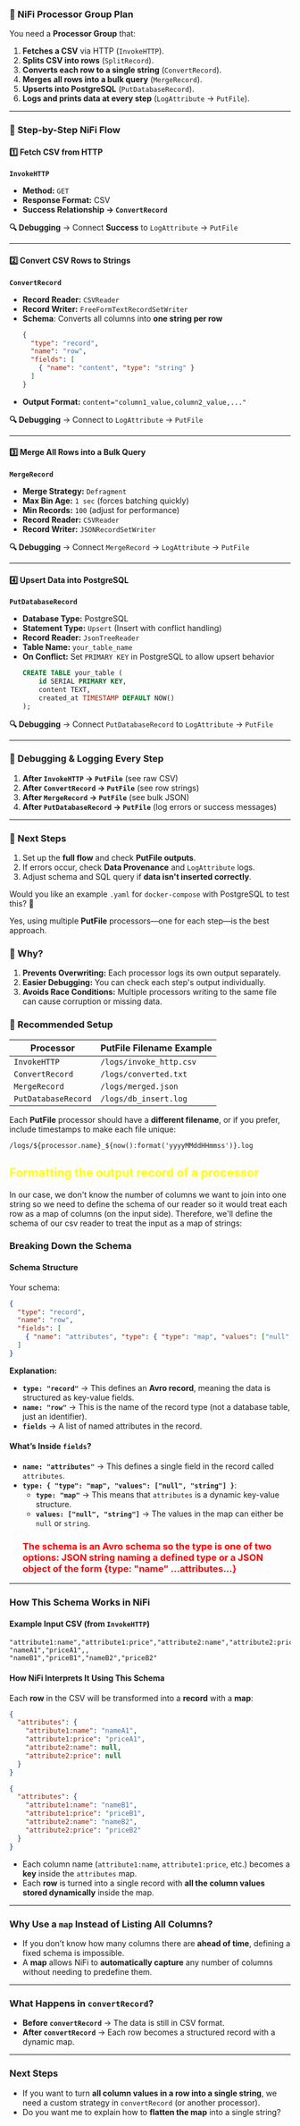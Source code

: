 ### **🔹 NiFi Processor Group Plan**  
You need a **Processor Group** that:  
1. **Fetches a CSV** via HTTP (`InvokeHTTP`).  
2. **Splits CSV into rows** (`SplitRecord`).  
3. **Converts each row to a single string** (`ConvertRecord`).  
4. **Merges all rows into a bulk query** (`MergeRecord`).  
5. **Upserts into PostgreSQL** (`PutDatabaseRecord`).  
6. **Logs and prints data at every step** (`LogAttribute` → `PutFile`).  

---

### **🔹 Step-by-Step NiFi Flow**
#### **1️⃣ Fetch CSV from HTTP**  
**`InvokeHTTP`**  
- **Method:** `GET`  
- **Response Format:** CSV  
- **Success Relationship → `ConvertRecord`**  

**🔍 Debugging** → Connect **Success** to `LogAttribute` → `PutFile`  

---

#### **2️⃣ Convert CSV Rows to Strings**  
**`ConvertRecord`**  
- **Record Reader:** `CSVReader`  
- **Record Writer:** `FreeFormTextRecordSetWriter`  
- **Schema**: Converts all columns into **one string per row**  
  ```json
  {
    "type": "record",
    "name": "row",
    "fields": [
      { "name": "content", "type": "string" }
    ]
  }
  ```
- **Output Format:** `content="column1_value,column2_value,..."`

**🔍 Debugging** → Connect to `LogAttribute` → `PutFile`

---

#### **3️⃣ Merge All Rows into a Bulk Query**  
**`MergeRecord`**  
- **Merge Strategy:** `Defragment`  
- **Max Bin Age:** `1 sec` (forces batching quickly)  
- **Min Records:** `100` (adjust for performance)  
- **Record Reader:** `CSVReader`  
- **Record Writer:** `JSONRecordSetWriter`  

**🔍 Debugging** → Connect `MergeRecord` → `LogAttribute` → `PutFile`  

---

#### **4️⃣ Upsert Data into PostgreSQL**  
**`PutDatabaseRecord`**  
- **Database Type:** PostgreSQL  
- **Statement Type:** `Upsert` (Insert with conflict handling)  
- **Record Reader:** `JsonTreeReader`  
- **Table Name:** `your_table_name`  
- **On Conflict:** Set `PRIMARY KEY` in PostgreSQL to allow upsert behavior  
  ```sql
  CREATE TABLE your_table (
      id SERIAL PRIMARY KEY,
      content TEXT,
      created_at TIMESTAMP DEFAULT NOW()
  );
  ```

**🔍 Debugging** → Connect `PutDatabaseRecord` to `LogAttribute` → `PutFile`

---

### **🔹 Debugging & Logging Every Step**
1. **After `InvokeHTTP` → `PutFile`** (see raw CSV)  
2. **After `ConvertRecord` → `PutFile`** (see row strings)  
3. **After `MergeRecord` → `PutFile`** (see bulk JSON)  
4. **After `PutDatabaseRecord` → `PutFile`** (log errors or success messages)  

---

### **🚀 Next Steps**
1. Set up the **full flow** and check **PutFile outputs**.  
2. If errors occur, check **Data Provenance** and `LogAttribute` logs.  
3. Adjust schema and SQL query if **data isn't inserted correctly**.  

Would you like an example `.yaml` for `docker-compose` with PostgreSQL to test this? 🚀


Yes, using multiple **PutFile** processors—one for each step—is the best approach.  

### **🔹 Why?**
1. **Prevents Overwriting:** Each processor logs its own output separately.  
2. **Easier Debugging:** You can check each step's output individually.  
3. **Avoids Race Conditions:** Multiple processors writing to the same file can cause corruption or missing data.  

### **🔹 Recommended Setup**
| Processor         | PutFile Filename Example  |
|------------------|-------------------------|
| `InvokeHTTP`      | `/logs/invoke_http.csv`  |
| `ConvertRecord`   | `/logs/converted.txt`    |
| `MergeRecord`     | `/logs/merged.json`      |
| `PutDatabaseRecord` | `/logs/db_insert.log`   |

Each **PutFile** processor should have a **different filename**, or if you prefer, include timestamps to make each file unique:
```
/logs/${processor.name}_${now():format('yyyyMMddHHmmss')}.log
```

<h2 style="color:yellow">Formatting the output record of a processor</h2>

In our case, we don't know the number of columns we want to join into one string so we need to define the schema of our reader so it would treat each row as a map of columns (on the input side).
Therefore, we'll define the schema of our csv reader to treat the input as a map of strings:

### **Breaking Down the Schema**

#### **Schema Structure**
Your schema:
```json
{
  "type": "record",
  "name": "row",
  "fields": [
    { "name": "attributes", "type": { "type": "map", "values": ["null", "string"] } }
  ]
}
```
**Explanation:**
- **`type: "record"`** → This defines an **Avro record**, meaning the data is structured as key-value fields.
- **`name: "row"`** → This is the name of the record type (not a database table, just an identifier).
- **`fields`** → A list of named attributes in the record.

#### **What’s Inside `fields`?**
- **`name: "attributes"`** → This defines a single field in the record called `attributes`.
- **`type: { "type": "map", "values": ["null", "string"] }`**:
  - **`type: "map"`** → This means that `attributes` is a dynamic key-value structure.
  - **`values: ["null", "string"]`** → The values in the map can either be `null` or `string`.
  <h3 style="color:red">The schema is an Avro schema so the type is one of two options: JSON string naming a defined type or a JSON object of the form {type: "name" ...attributes...}</h3>

---

### **How This Schema Works in NiFi**
#### **Example Input CSV (from `InvokeHTTP`)**
```
"attribute1:name","attribute1:price","attribute2:name","attribute2:price"
"nameA1","priceA1",,
"nameB1","priceB1","nameB2","priceB2"
```

#### **How NiFi Interprets It Using This Schema**
Each **row** in the CSV will be transformed into a **record** with a **map**:
```json
{
  "attributes": {
    "attribute1:name": "nameA1",
    "attribute1:price": "priceA1",
    "attribute2:name": null,
    "attribute2:price": null
  }
}
```
```json
{
  "attributes": {
    "attribute1:name": "nameB1",
    "attribute1:price": "priceB1",
    "attribute2:name": "nameB2",
    "attribute2:price": "priceB2"
  }
}
```
- Each column name (`attribute1:name`, `attribute1:price`, etc.) becomes a **key** inside the `attributes` map.
- Each **row** is turned into a single record with **all the column values stored dynamically** inside the map.

---

### **Why Use a `map` Instead of Listing All Columns?**
- If you don’t know how many columns there are **ahead of time**, defining a fixed schema is impossible.
- A **map** allows NiFi to **automatically capture** any number of columns without needing to predefine them.

---

### **What Happens in `convertRecord`?**
- **Before `convertRecord`** → The data is still in CSV format.
- **After `convertRecord`** → Each row becomes a structured record with a dynamic map.

---

### **Next Steps**
- If you want to turn **all column values in a row into a single string**, we need a custom strategy in `convertRecord` (or another processor).
- Do you want me to explain how to **flatten the map** into a single string?